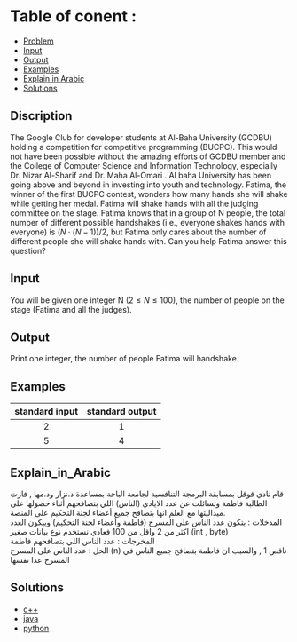 # Table of conent :
   * [Problem](#Discription)
   * [Input](#Discription)
   * [Output](#Discription)
   * [Examples](#Discription)
   * [Explain in Arabic](#Explain_in_Arabic)
   * [Solutions](#Solutions)

## Discription
The Google Club for developer students at Al-Baha University (GCDBU) holding a competition for competitive programming (BUCPC). This would not have been possible without the amazing efforts of GCDBU member and the College of Computer Science and Information Technology, especially Dr. Nizar Al-Sharif and Dr. Maha Al-Omari . Al baha University has been going above and beyond in investing into youth and technology. Fatima, the winner of the first BUCPC contest, wonders how many hands she will shake while getting her medal. Fatima will shake hands with all the judging committee on the stage. Fatima knows that in a group of N people, the total number of different possible handshakes (i.e., everyone shakes hands with everyone) is $(N⋅(N-1))/2$, but Fatima only cares about the number of different people she will shake hands with. Can you help Fatima answer this question?

## Input
You will be given one integer N $(2≤N≤100)$, the number of people on the stage (Fatima and all the judges).

## Output
Print one integer, the number of people Fatima will handshake.

## Examples
|standard input|standard output|
|:---:|:---:|
|2|1|
|5|4|

## Explain_in_Arabic
قام نادي قوقل بمسابقة البرمجة التنافسية لجامعة الباحة بمساعدة د.نزار ود.مها , فازت الطالبة فاطمة وتسائلت عن عدد الايادي (الناس) اللي بتصافحهم أثناء حصولها على ميداليتها مع العلم انها بتصافح جميع أعضاء لجنة التحكيم على المنصة.
<br>
المدخلات : بتكون عدد الناس على المسرح (فاطمة وأعضاء لجنة التحكيم) وبيكون العدد اكثر من 2 واقل من 100 فعادي نستخدم نوع بيانات صغير (int , byte) 
<br>
المخرجات : عدد الناس اللي بتصافحهم فاطمة
<br>
الحل : عدد الناس على المسرح (n) ناقص 1 , والسبب ان فاطمة بتصافح جميع الناس في المسرح عدا نفسها

## Solutions
   * [c++](#https://github.com/FatimaALzahrani/BUCPC/blob/main/BUCPC/A/A.cpp)
   * [java](#https://github.com/FatimaALzahrani/BUCPC/blob/main/BUCPC/A/A.java)
   * [python](#https://github.com/FatimaALzahrani/BUCPC/blob/main/BUCPC/A/A.py)
